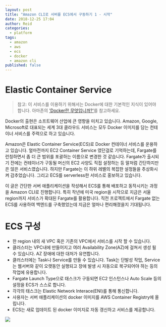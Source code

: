 ```yaml
---
layout: post
title: "Amazon CLI로 서버를 ECS에서 구동하기 1 - 시작"
date: 2018-12-25 17:04
author: Reid
categories:
  - platform
tags:
  - amazon
  - aws
  - ecs
  - docker
  - amazon cli
published: false
---
```

# Elastic Container Service
> 참고: 이 서비스를 이용하기 위해서는 Docker에 대한 기본적인 지식이 있어야 합니다. 아마존의 ['Docker란 무엇입니까?'](https://aws.amazon.com/ko/docker/)를 참고하세요.

Docker의 출현은 소프트웨어 산업에 큰 영향을 미치고 있습니다. Amazon, Google, Microsoft로 대표되는 세계 3대 클라우드 서비스는 모두 Docker 이미지를 담는 컨테이너 서비스를 주력으로 하고 있습니다.

Amazon은 Elastic Container Service(ECS)로 Docker 컨테이너 서비스를 운용하고 있습니다. 얼마전까지 EC2 Container Service 였던걸로 기억하는데, Fargate를 런칭하면서 좀 더 큰 범위를 포괄하는 이름으로 변경한 것 같습니다. Fargate가 출시되기 전에는 컨테이너가 구동될 머신의 EC2 사양도 직접 설정하는 등 말처럼 간단하지만은 않은 서비스였습니다. 하지만 Fargate는 이 하위 레벨의 복잡한 설정들을 추상화시켜 감추었습니다. 그리고 ECS를 serverless한 서비스로 홍보하고 있습니다.

이 글은 간단한 서버 애플리케이션을 작성해서 ECS를 통해 배포하고 동작시키는 과정을 Amazon CLI로 진행합니다. 특히 작년에 미국 region을 시작으로 지금은 서울 region까지 서비스가 확대된 Fargate를 활용합니다. 직전 프로젝트에서 Fargate 없는 ECS를 사용하여 백엔드를 구축했었는데 지금은 얼마나 편리해졌을지 기대됩니다. 

# ECS 구성
- 한 region 내의 새 VPC 혹은 기존의 VPC에서 서비스를 시작 할 수 있습니다.
- 클러스터는 VPC내에 만들어지고 여러 Availability Zone(AZ)에 걸쳐서 생성 될 수 있습니다. AZ 장애에 대한 대처가 유연합니다.
- 클러스터에는 Task나 Service를 만들 수 있습니다. Task는 단발성 작업, Service는 웹서버와 같이 오랫동안 실행되고 장애 발생 시 자동으로 복구되어야 하는 등의 작업에 유용합니다.
- Fargate Launch Type으로 태스크가 구동되면 EC2 인스턴스나 Auto Scale 등의 설정을 ECS가 스스로 합니다.
- 각각의 태스크는 Elastic Network Interace(ENI)를 통해 통신합니다.
- 사용자는 서버 애플리케이션의 docker 이미지를 AWS Container Registry에 올립니다.
- ECS는 새로 업데이트 된 docker 이미지로 자동 갱신하고 서비스를 제공합니다.

![](https://docs.aws.amazon.com/AmazonECS/latest/developerguide/images/overview-fargate.png)

